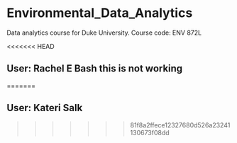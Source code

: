 # Environmental_Data_Analytics
Data analytics course for Duke University. Course code: ENV 872L

<<<<<<< HEAD
## User: Rachel E Bash this is not working
=======
## User: Kateri Salk
>>>>>>> 81f8a2ffece12327680d526a23241130673f08dd
